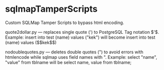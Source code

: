 # sqlmapTamperScripts
Custom SQLMap Tamper Scripts to bypass html encoding.

quote2dollar.py — replaces single quote (') to PostgreSQL Tag notation \$'$. 
Example: insert into test (name) values ("kek") will become insert into test (name) values (\$\$kek\$\$)

nodoublequotes.py — deletes double quotes (") to avoid errors with htmlencode while sqlmap uses field names with ". 
Example: select "name", "value" from tblname will be select name, value from tblname;
